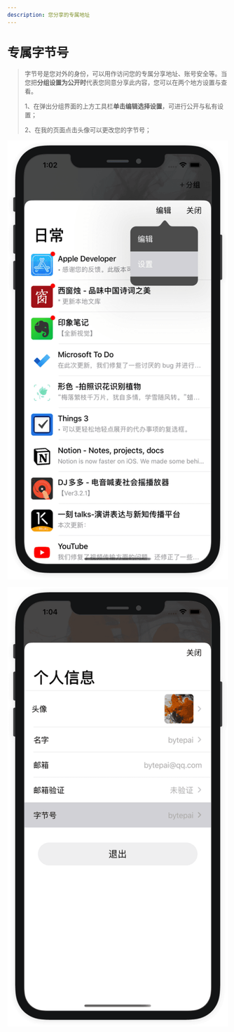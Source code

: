 ```yaml
---
description: 您分享的专属地址
---
```


# 专属字节号

> 字节号是您对外的身份，可以用作访问您的专属分享地址、账号安全等。当您把**分组设置为公开时**代表您同意分享此内容，您可以在两个地方设置与查看。
>
> 1、在弹出分组界面的上方工具栏**单击编辑选择设置**，可进行公开与私有设置；
>
> 2、在我的页面点击头像可以更改您的字节号；

![](../.gitbook/assets/zi-jie-hao-fen-zu.png)

![](../.gitbook/assets/zi-jie-hao-she-zhi.png)

